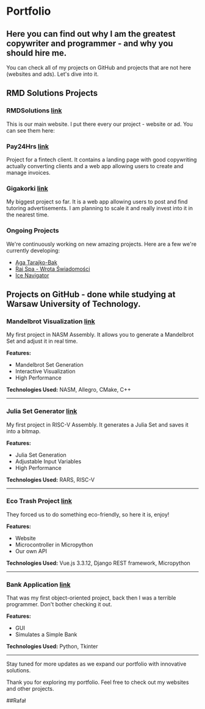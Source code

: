 
# Portfolio
## Here you can find out why I am the greatest copywriter and programmer - and why you should hire me. 
You can check all of my projects on GitHub and projects that are not here (websites and ads). Let's dive into it.

## RMD Solutions Projects

### RMDSolutions [link](https://rmdsolutions.eu/)
This is our main website. I put there every our project - website or ad. You can see them here: 

### Pay24Hrs [link](https://pay24hrs.com/)
Project for a fintech client. It contains a landing page with good copywriting actually converting clients and a web app allowing users to create and manage invoices.

### Gigakorki [link](https://gigakorki.pl/)
My biggest project so far. It is a web app allowing users to post and find tutoring advertisements. I am planning to scale it and really invest into it in the nearest time.

### Ongoing Projects
We're continuously working on new amazing projects. Here are a few we're currently developing:
- [Aga Tarajko-Bak](https://agatarajko-bak.pl/)
- [Raj Spa - Wrota Świadomości](https://www.rajspa.pl/wrota-swiadomosci)
- [Ice Navigator](https://icenavigator.is/)

## Projects on GitHub - done while studying at Warsaw University of Technology.

### Mandelbrot Visualization [link](https://github.com/Mironiusz/mandelbrot-set-asm-x64)

My first project in NASM Assembly. It allows you to generate a Mandelbrot Set and adjust it in real time.

**Features:**
- Mandelbrot Set Generation
- Interactive Visualization
- High Performance

**Technologies Used:** NASM, Allegro, CMake, C++

---

### Julia Set Generator [link](https://github.com/Mironiusz/julia-set-asm-risc-v)

My first project in RISC-V Assembly. It generates a Julia Set and saves it into a bitmap.

**Features:**
- Julia Set Generation
- Adjustable Input Variables
- High Performance

**Technologies Used:** RARS, RISC-V

---

### Eco Trash Project [link](https://github.com/Mironiusz/eco-trash-project)

They forced us to do something eco-friendly, so here it is, enjoy!

**Features:**
- Website
- Microcontroller in Micropython
- Our own API

**Technologies Used:** Vue.js 3.3.12, Django REST framework, Micropython

---


### Bank Application [link](https://github.com/Mironiusz/pipr-bank-project)

That was my first object-oriented project, back then I was a terrible programmer. Don't bother checking it out. 

**Features:**
- GUI
- Simulates a Simple Bank

**Technologies Used:** Python, Tkinter

---

Stay tuned for more updates as we expand our portfolio with innovative solutions.

Thank you for exploring my portfolio. Feel free to check out my websites and other projects.

##Rafał
